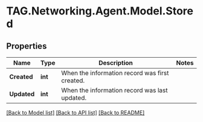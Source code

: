 # TAG.Networking.Agent.Model.Stored

## Properties

Name | Type | Description | Notes
------------ | ------------- | ------------- | -------------
**Created** | **int** | When the information record was first created. | 
**Updated** | **int** | When the information record was last updated. | 

[[Back to Model list]](../README.md#documentation-for-models) [[Back to API list]](../README.md#documentation-for-api-endpoints) [[Back to README]](../README.md)

